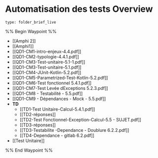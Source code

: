 # Automatisation des tests Overview
 
```ccard
type: folder_brief_live
```
 
%% Begin Waypoint %%
- [[Amphi 2]]
- [[Amphi1]]
- [[QD1-CM1-intro-enjeux-4.4.pdf]]
- [[QD1-CM2-typologie-4.4.1.pdf]]
- [[QD1-CM3-Test-unitaire-5.1-1.pdf]]
- [[QD1-CM3-Test-unitaire-5.1.pdf]]
- [[QD1-CM4-JUnit-Kotlin-5.2.pdf]]
- [[QD1-CM5-Parametrized-Test-Kotlin-5.2.pdf]]
- [[QD1-CM6-Test fonctionnel 5.4.1.pdf]]
- [[QD1-CM7-Test Levée dExceptions 5.2.3.pdf]]
- [[QD1-CM8 - Testabilité - 5.5.pdf]]
- [[QD1-CM9 - Dépendances - Mock - 5.5.pdf]]
- **TD**
	- [[TD1-Test Unitaire-Calcul-5.4.1.pdf]]
	- [[TD2-réponses]]
	- [[TD2-Test Fonctionnel-Exception-Calcul-5.5 - SUJET.pdf]]
	- [[TD3-réponses]]
	- [[TD3-Testabilite -Dependance - Doublure 6.2.2.pdf]]
	- [[TD4-Dependance - gitlab 6.2.pdf]]
- [[Test Unitaire]]

%% End Waypoint %%
